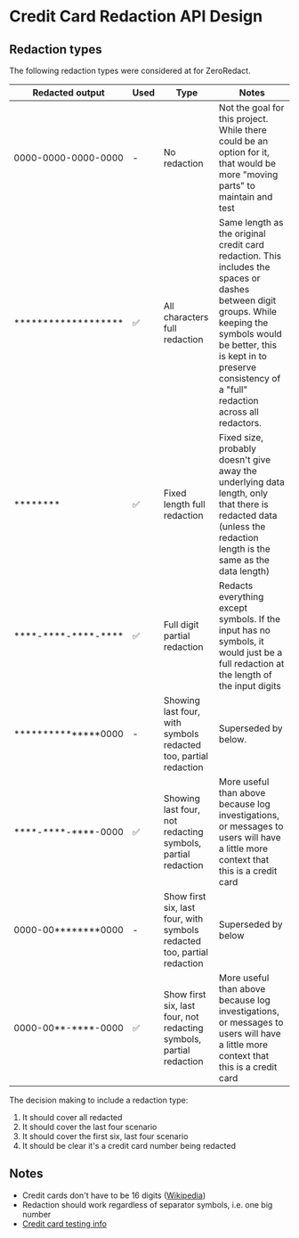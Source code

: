 # Credit Card Redaction API Design

## Redaction types

The following redaction types were considered at for ZeroRedact. 

| Redacted output                     | Used | Type                                                                    | Notes                                                                                                                                                                                                                                      |
| ----------------------------------- | ---- | ----------------------------------------------------------------------- | ------------------------------------------------------------------------------------------------------------------------------------------------------------------------------------------------------------------------------------------ |
| 0000-0000-0000-0000                 | -    | No redaction                                                            | Not the goal for this project. While there could be an option for it, that would be more "moving parts" to maintain and test                                                                                                               |
| *******************                 | ✅   | All characters full redaction                                           | Same length as the original credit card redaction. This includes the spaces or dashes between digit groups. While keeping the symbols would be better, this is kept in to preserve consistency of a "full" redaction across all redactors. |
| ********                            | ✅   | Fixed length full redaction                                             | Fixed size, probably doesn't give away the underlying data length, only that there is redacted data (unless the redaction length is the same as the data length)                                                                           |
| \*\*\*\*-\*\*\*\*-\*\*\*\*-\*\*\*\* | ✅   | Full digit partial redaction                                            | Redacts everything except symbols. If the input has no symbols, it would just be a full redaction at the length of the input digits                                                                                                        |
| ***************0000                 | -    | Showing last four, with symbols redacted too, partial redaction         | Superseded by below.                                                                                                                                                                                                                       |
| \*\*\*\*-\*\*\*\*-\*\*\*\*-0000     | ✅   | Showing last four, not redacting symbols, partial redaction             | More useful than above because log investigations, or messages to users will have a little more context that this is a credit card                                                                                                         |
| 0000-00\*\*\*\*\*\*\*\*0000         | -    | Show first six, last four, with symbols redacted too, partial redaction | Superseded by below                                                                                                                                                                                                                        |
| 0000-00\*\*-\*\*\*\*-0000           | ✅   | Show first six, last four, not redacting symbols, partial redaction     | More useful than above because log investigations, or messages to users will have a little more context that this is a credit card                                                                                                         |

The decision making to include a redaction type:

1. It should cover all redacted
1. It should cover the last four scenario
1. It should cover the first six, last four scenario
1. It should be clear it's a credit card number being redacted

## Notes
- Credit cards don't have to be 16 digits ([Wikipedia](https://en.wikipedia.org/wiki/Payment_card_number))
- Redaction should work regardless of separator symbols, i.e. one big number
- [Credit card testing info](https://www.windcave.com/support-merchant-frequently-asked-questions-testing-details)